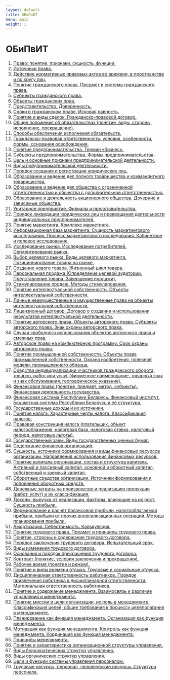 ```yaml
---
layout: default
title: ОБиПвИТ
menu: main
weight: 1
---
```


# ОБиПвИТ

1. [Право: понятие, признаки, сущность, функции.](1.md)
2. [Источники права.](2.md)
3. [Действие нормативных правовых актов во времени, в пространстве и по кругу лиц.]()
4. [Понятие гражданского права. Предмет и система гражданского права.]()
5. [Субъекты гражданского права.]()
6. [Объекты гражданских прав.]()
7. [Представительство. Доверенность.]()
8. [Сроки в гражданском праве. Исковая давность.]()
9. [Понятие и виды сделок. Гражданско-правовой договор.]()
10. [Общие положения об обязательствах (понятие, виды, стороны, исполнение, прекращение).]()
11. [Способы обеспечения исполнения обязательств.]()
12. [Гражданско-правовая ответственность: условия, особенности, формы, основания освобождения.]()
13. [Понятие предпринимательства. Термин «бизнес».]()
14. [Субъекты предпринимательства. Формы предпринимательства.]()
15. [Цель и основные признаки предпринимательской деятельности.]()
16. [Виды предпринимательской деятельности.]()
17. [Порядок создания и регистрации юридических лиц.]()
18. [Образование и ведение дел полного товарищества и коммандитного товарищества.]()
19. [Образование и ведение дел общества с ограниченной ответственностью и общества с дополнительной ответственностью.]()
20. [Образование и деятельность акционерного общества. Дочерние и зависимые общества.]()
21. [Унитарное предприятие. Филиалы и представительства.]()
22. [Порядок ликвидации юридических лиц и прекращения деятельности индивидуальных предпринимателей.]()
23. [Понятие маркетинга. Комплекс маркетинга.]()
24. [Информационная база маркетинга. Сущность маркетингового исследования. Процесс маркетингового исследования. Кабинетное и полевое исследование.]()
25. [Исследование рынка. Исследование потребителей. Сегментирование рынка.]()
26. [Выбор целевого рынка. Виды целевого маркетинга. Позиционирование товара на рынке.]()
27. [Создание нового товара. Жизненный цикл товара.]()
28. [Персональная продажа (Определение целевой аудитории. Представление товара. Завершение продажи).]()
29. [Стимулирование продаж. Методы стимулирования.]()
30. [Понятие интеллектуальной собственности. Объекты интеллектуальной собственности.]()
31. [Личные неимущественные и имущественные права на объекты интеллектуальной собственности.]()
32. [Лицензионный договор. Договор о создании и использовании результатов интеллектуальной деятельности.]()
33. [Понятие авторского права. Объекты авторского права. Субъекты авторского права. Знак охраны авторского права.]()
34. [Случаи свободного использования объектов авторского права и смежных прав.]()
35. [Авторское право на компьютерную программу. Срок охраны авторского права.]()
36. [Понятие промышленной собственности. Объекты права промышленной собственности. Охрана изобретения, полезной модели, промышленного образца.]()
37. [Средства индивидуализации участников гражданского оборота, товаров, работ или услуг (фирменное наименование, товарный знак и знак обслуживания, географическое указание).]()
38. [Финансовое право (понятие, предмет, метод, субъекты). Финансовая деятельность государства.]()
39. [Финансовая система Республики Беларусь. Финансовый институт. Бюджетная система Республики Беларусь и её структура.]()
40. [Государственные доходы и их источники.]()
41. [Понятие налога. Характерные черты налога. Классификация налогов.]()
42. [Правовая конструкция налога (плательщик, объект налогооблажения, налоговая база, налоговая ставка, налоговый период, налоговые льготы).]()
43. [Государственный заем. Виды государственных ценных бумаг.]()
44. [Содержание финансов организаций.]()
45. [Сущность, источники формирования и виды финансовых ресурсов организации. Направления использования финансовых ресурсов.]()
46. [Понятие капитала организации, состав и структура капитала. Активный и пассивный капитал, основной и оборотный капитал, собственный и заемный капитал.]()
47. [Оборотные средства организации. Источники формирования и пополнения оборотных средств.]()
48. [Денежные затраты на производство и реализацию продукции (работ, услуг) и их классификация.]()
49. [Доходы, выручка от реализации, факторы, влияющие на их рост. Сущность прибыли.]()
50. [Формирование и расчёт балансовой прибыли, налогооблагаемой прибыли, прибыли от прочих внереализационных операций. Методы планирования прибыли.]()
51. [Амортизация. Себестоимость. Калькуляция.]()
52. [Понятие трудового права. Предмет и принципы трудового права.]()
53. [Понятие, стороны и содержание трудового договора.]()
54. [Порядок заключения трудового договора. Испытательный срок.]()
55. [Виды изменения трудового договора.]()
56. [Основания и порядок прекращения трудового договора.]()
57. [Контракт (понятие, условия заключения и прекращения).]()
58. [Рабочее время (понятие и режим).]()
59. [Понятие и виды времени отдыха. Трудовые и социальные отпуска.]()
60. [Дисциплинарная ответственность работников. Порядок привлечения работника к дисциплинарной ответственности. Материальная ответственность работников.]()
61. [Понятие и содержание менеджмента. Взаимосвязь и различие управления и менеджмента.]()
62. [Понятие миссии и цели организации, их роль в менеджменте. Классификация целей, общие требования к процессу целеполагания в менеджменте.]()
63. [Планирование как функция менеджмента. Организация как функция менеджмента.]()
64. [Мотивация как функция менеджмента. Контроль как функция менеджмента. Кординация как функция менеджмента.]()
65. [Принципы менеджмента.]()
66. [Понятие и характеристика организационной структуры управления.]()
67. [Виды бюрократических структур управления.]()
68. [Виды органических структур управления.]()
69. [Цели и функции системы управления персоналом.]()
70. [Трудовые ресурсы, персонал, человеческие ресурсы. Структура персонала.]()